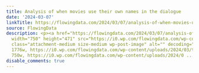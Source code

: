 ```yaml
---
title: Analysis of when movies use their own names in the dialogue
date: '2024-03-07'
linkTitle: https://flowingdata.com/2024/03/07/analysis-of-when-movies-use-their-own-names-in-the-dialogue/
source: FlowingData
description: <p><a href="https://flowingdata.com/2024/03/07/analysis-of-when-movies-use-their-own-names-in-the-dialogue/"><img
  width="750" height="471" src="https://i0.wp.com/flowingdata.com/wp-content/uploads/2024/03/title-drops.png?fit=750%2C471&amp;ssl=1"
  class="attachment-medium size-medium wp-post-image" alt="" decoding="async" srcset="https://i0.wp.com/flowingdata.com/wp-content/uploads/2024/03/title-drops.png?w=1776&amp;ssl=1
  1776w, https://i0.wp.com/flowingdata.com/wp-content/uploads/2024/03/title-drops.png?resize=750%2C471&amp;ssl=1
  750w, https://i0.wp.com/flowingdata.com/wp-content/uploads/2024/0 ...
disable_comments: true
---
```

<p><a href="https://flowingdata.com/2024/03/07/analysis-of-when-movies-use-their-own-names-in-the-dialogue/"><img width="750" height="471" src="https://i0.wp.com/flowingdata.com/wp-content/uploads/2024/03/title-drops.png?fit=750%2C471&amp;ssl=1" class="attachment-medium size-medium wp-post-image" alt="" decoding="async" srcset="https://i0.wp.com/flowingdata.com/wp-content/uploads/2024/03/title-drops.png?w=1776&amp;ssl=1 1776w, https://i0.wp.com/flowingdata.com/wp-content/uploads/2024/03/title-drops.png?resize=750%2C471&amp;ssl=1 750w, https://i0.wp.com/flowingdata.com/wp-content/uploads/2024/0 ...